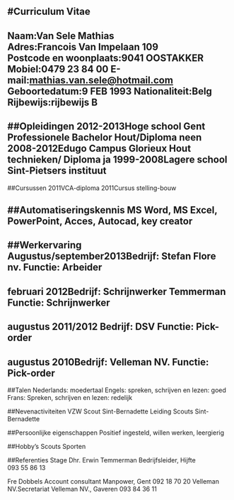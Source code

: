 #Curriculum Vitae
---
 
 
Naam:Van Sele Mathias <br>
Adres:Francois Van Impelaan 109  
Postcode en woonplaats:9041 OOSTAKKER
Mobiel:0479 23 84 00
E-mail:mathias.van.sele@hotmail.com
Geboortedatum:9 FEB 1993
Nationaliteit:Belg
Rijbewijs:rijbewijs B
  ---
 
 
##Opleidingen
2012-2013Hoge school Gent 
Professionele Bachelor Hout/Diploma neen 
2008-2012Edugo Campus Glorieux 
Hout technieken/ Diploma ja 
1999-2008Lagere school Sint-Pietsers instituut 
 ---
##Cursussen
2011VCA-diploma 
2011Cursus stelling-bouw 
 
##Automatiseringskennis
MS Word, MS Excel, PowerPoint, Acces, Autocad, key creator 
 ----
##Werkervaring
Augustus/september2013Bedrijf: Stefan Flore nv.
Functie: Arbeider
 ---
februari 2012Bedrijf: Schrijnwerker Temmerman
Functie: Schrijnwerker
---
augustus 2011/2012 Bedrijf: DSV
Functie: Pick-order
---
augustus 2010Bedrijf: Velleman NV.
Functie: Pick-order
 ---
##Talen
Nederlands: moedertaal 
Engels: spreken, schrijven en lezen: goed 
Frans: Spreken, schrijven en lezen: redelijk 
 
##Nevenactiviteiten
VZW Scout Sint-Bernadette 
Leiding Scouts Sint-Bernadette 
 
##Persoonlijke eigenschappen
Positief ingesteld, willen werken, leergierig 
 
##Hobby’s
Scouts 
Sporten 
 
##Referenties
Stage Dhr. Erwin Temmerman Bedrijfsleider, Hijfte  
093 55 86 13 
 
Fre Dobbels    Account consultant Manpower, Gent 
092 18 70 20 
Velleman NV.Secretariat Velleman NV., Gaveren 
093 84 36 11 